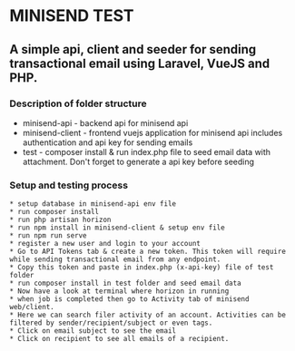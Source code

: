 # MINISEND TEST
## A simple api, client and seeder for sending transactional email using Laravel, VueJS and PHP.

### Description of folder structure
* minisend-api - backend api for minisend api
* minisend-client - frontend vuejs application for minisend api includes authentication and api key for sending emails
* test - composer install & run index.php file to seed email data with attachment. Don't forget to generate a api key before seeding

### Setup and testing process
```
* setup database in minisend-api env file
* run composer install
* run php artisan horizon
* run npm install in minisend-client & setup env file
* run npm run serve
* register a new user and login to your account
* Go to API Tokens tab & create a new token. This token will require while sending transactional email from any endpoint.
* Copy this token and paste in index.php (x-api-key) file of test folder
* run composer install in test folder and seed email data
* Now have a look at terminal where horizon in running
* when job is completed then go to Activity tab of minisend web/client.
* Here we can search filer activity of an account. Activities can be filtered by sender/recipient/subject or even tags.
* Click on email subject to see the email
* Click on recipient to see all emails of a recipient.
```
